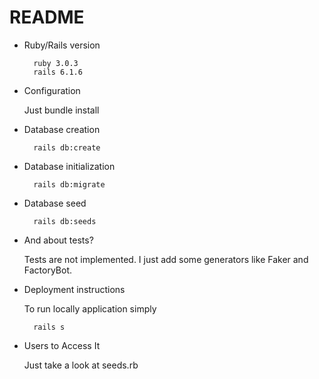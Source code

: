 # README

* Ruby/Rails version

        ruby 3.0.3
        rails 6.1.6

* Configuration

    Just bundle install

* Database creation

        rails db:create

* Database initialization

        rails db:migrate

* Database seed

        rails db:seeds

* And about tests?

    Tests are not implemented. I just add some generators like Faker and FactoryBot.

* Deployment instructions

    To run locally application simply
        
        rails s

* Users to Access It

    Just take a look at seeds.rb


